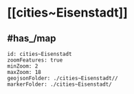 # [[cities~Eisenstadt]] 


## #has_/map  



```leaflet
id: cities~Eisenstadt
zoomFeatures: true 
minZoom: 2 
maxZoom: 18
geojsonFolder: ./cities~Eisenstadt//
markerFolder: ./cities~Eisenstadt/
```
